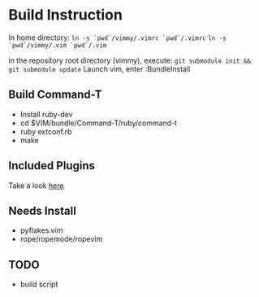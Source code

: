 Build Instruction
=================

In home directory:
``ln -s `pwd`/vimmy/.vimrc `pwd`/.vimrc``
``ln -s `pwd`/vimmy/.vim `pwd`/.vim``

in the repository root directory (vimmy), execute: `git submodule init && git submodule update`
Launch vim, enter :BundleInstall

Build Command-T
---------------
* Install ruby-dev
* cd $VIM/bundle/Command-T/ruby/command-t
* ruby extconf.rb
* make

Included Plugins
----------------
Take a look [here](https://github.com/kevinjqiu/vimmy/blob/master/.vim/conf/vundle.vim)

Needs Install
-------------
* pyflakes.vim
* rope/ropemode/ropevim

TODO
----
* build script

